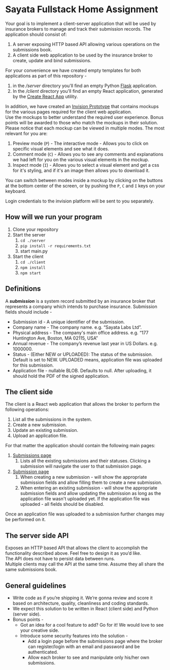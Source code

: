 # Sayata Fullstack Home Assignment

Your goal is to implement a client-server application that will be used by insurance brokers to manage and track their
submission records. The application should consist of:

1. A server exposing HTTP based API allowing various operations on the submissions book.
2. A client side web application to be used by the insurance broker to create, update and bind submissions.

For your convenience we have created empty templates for both applications as part of this repository -

1. in the */server* directory you'll find an empty Python [Flask](https://flask.palletsprojects.com/en/2.0.x/)
   application.
2. In the */client* directory you'll find an empty React application, generated by
   the [Create React App](https://reactjs.org/docs/create-a-new-react-app.html) utility.

In addition, we have created
an [Invision Prototype](https://projects.invisionapp.com/d/main?origin=v7#/projects/prototypes/21795414) that contains
mockups for the various pages required for the client web application.  
Use the mockups to better understand the required user experience. Bonus points will be awarded to those who match the
mockups in their solution.  
Please notice that each mockup can be viewed in multiple modes. The most relevant for you are:

1. Preview mode (`P`) - The interactive mode - Allows you to click on specific visual elements and see what it does.
2. Comment mode (`C`) - Allows you to see any comments and explanations we had left for you on the various visual
   elements in the mockup.
3. Inspect mode (`I`) - Allows you to select a visual element and get a css for it's styling, and if it's an image then
   allows you to download it.

You can switch between modes inside a mockup by clicking on the buttons at the bottom center of the screen, or by
pushing the `P`, `C` and `I` keys on your keyboard.  

Login credentials to the invision platform will be sent to you separately.

## How will we run your program
1. Clone your repository
2. Start the server
   1. `cd ./server`
   2. `pip install -r requirements.txt`
   3. start main.py
3. Start the client
   1. `cd ./client`
   2. `npm install`
   3. `npm start`

## Definitions

A ***submission*** is a system record submitted by an insurance broker that represents a company which intends to
purchase insurance. Submission fields should include -

* Submission id - A unique identifier of the submission.
* Company name - The company name. e.g. “Sayata Labs Ltd”.
* Physical address - The company's main office address. e.g. “177 Huntington Ave, Boston, MA 02115, USA”
* Annual revenue - The company’s revenue last year in US Dollars. e.g. 1000000.
* Status - (Either NEW or UPLOADED): The status of the submission. Default is set to NEW. UPLOADED means, application file was
  uploaded for this submission.
* Application file - nullable BLOB. Defaults to null. After uploading, it should hold the PDF of the signed application.

## The client side

The client is a React web application that allows the broker to perform the following operations:

1. List all the submissions in the system.
2. Create a new submission.
3. Update an existing submission.
4. Upload an application file.

For that matter the application should contain the following main pages:

1. [Submissions page](https://projects.invisionapp.com/d/main?origin=v7#/console/21795414/461552116/comments?scrollOffset=0)
    1. Lists all the existing submissions and their statuses. Clicking a submission will navigate the user to that
       submission page.
2. [Submission page](https://projects.invisionapp.com/d/main?origin=v7#/console/21795414/461552117/comments?scrollOffset=0)
    1. When creating a new submission - will show the appropriate submission fields and allow filling them to create a
       new submission.
    2. When entering an existing submission - will show the appropriate submission fields and allow updating the
       submission as long as the application file wasn't uploaded yet. If the application file was uploaded - all fields 
       should be disabled.

Once an application file was uploaded to a submission further changes may be performed on it.

## The server side API

Exposes an HTTP based API that allows the client to accomplish the functionality described above. Feel free to design it
as you’d like.  
The API does not have to persist data between runs.  
Multiple clients may call the API at the same time. Assume they all share the same submissions book.

## General guidelines

* Write code as if you’re shipping it. We’re gonna review and score it based on architecture, quality, cleanliness and
  coding standards.
* We expect this solution to be written in React (client side) and Python (server side).
* Bonus points -
    * Got an idea for a cool feature to add? Go for it! We would love to see your creative side.
    * Introduce some security features into the solution -
        * Add a login page before the submissions page where the broker can register/login with an email and password
          and be authenticated.
        * Allow each broker to see and manipulate only his/her own submissions.
